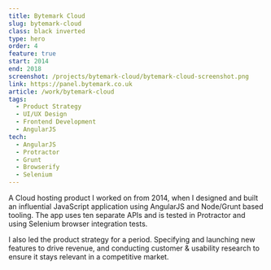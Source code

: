 ```yaml
---
title: Bytemark Cloud
slug: bytemark-cloud
class: black inverted
type: hero
order: 4
feature: true
start: 2014
end: 2018
screenshot: /projects/bytemark-cloud/bytemark-cloud-screenshot.png
link: https://panel.bytemark.co.uk
article: /work/bytemark-cloud
tags:
  - Product Strategy
  - UI/UX Design
  - Frontend Development
  - AngularJS
tech:
  - AngularJS
  - Protractor
  - Grunt
  - Browserify
  - Selenium
---
```

A Cloud hosting product I worked on from 2014, when I designed and built an influential JavaScript application using AngularJS and Node/Grunt based tooling. The app uses ten separate APIs and is tested in Protractor and using Selenium browser integration tests.

I also led the product strategy for a period. Specifying and launching new features to drive revenue, and conducting customer & usability research to ensure it stays relevant in a competitive market.
